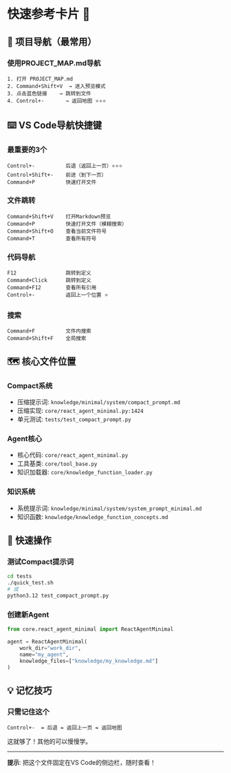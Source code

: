 # 快速参考卡片 🎴

## 📍 项目导航（最常用）

### 使用PROJECT_MAP.md导航
```
1. 打开 PROJECT_MAP.md
2. Command+Shift+V  → 进入预览模式
3. 点击蓝色链接    → 跳转到文件
4. Control+-       → 返回地图 ⭐⭐⭐
```

## ⌨️ VS Code导航快捷键

### 最重要的3个
```
Control+-          后退（返回上一页）⭐⭐⭐
Control+Shift+-    前进（到下一页）
Command+P          快速打开文件
```

### 文件跳转
```
Command+Shift+V    打开Markdown预览
Command+P          快速打开文件（模糊搜索）
Command+Shift+O    查看当前文件符号
Command+T          查看所有符号
```

### 代码导航
```
F12                跳转到定义
Command+Click      跳转到定义
Command+F12        查看所有引用
Control+-          返回上一个位置 ⭐
```

### 搜索
```
Command+F          文件内搜索
Command+Shift+F    全局搜索
```

## 🗺️ 核心文件位置

### Compact系统
- 压缩提示词: `knowledge/minimal/system/compact_prompt.md`
- 压缩实现: `core/react_agent_minimal.py:1424`
- 单元测试: `tests/test_compact_prompt.py`

### Agent核心
- 核心代码: `core/react_agent_minimal.py`
- 工具基类: `core/tool_base.py`
- 知识加载器: `core/knowledge_function_loader.py`

### 知识系统
- 系统提示词: `knowledge/minimal/system/system_prompt_minimal.md`
- 知识函数: `knowledge/knowledge_function_concepts.md`

## 🚀 快速操作

### 测试Compact提示词
```bash
cd tests
./quick_test.sh
# 或
python3.12 test_compact_prompt.py
```

### 创建新Agent
```python
from core.react_agent_minimal import ReactAgentMinimal

agent = ReactAgentMinimal(
    work_dir="work_dir",
    name="my_agent",
    knowledge_files=["knowledge/my_knowledge.md"]
)
```

## 💡 记忆技巧

### 只需记住这个
```
Control+-  = 后退 = 返回上一页 = 返回地图
```

这就够了！其他的可以慢慢学。

---

**提示**: 把这个文件固定在VS Code的侧边栏，随时查看！
